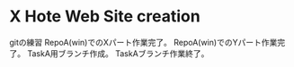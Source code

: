 # X Hote Web Site creation
gitの練習
RepoA(win)でのXパート作業完了。
RepoA(win)でのYパート作業完了。
TaskA用ブランチ作成。
TaskAブランチ作業終了。
